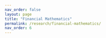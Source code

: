 ```yaml
---
nav_order: false
layout: page
title: "Financial Mathematics"
permalink: /research/financial-mathematics/
nav_order: 6
---
```



